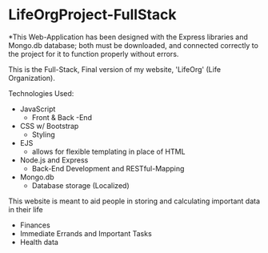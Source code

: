 # LifeOrgProject-FullStack

*This Web-Application has been designed with the Express libraries and Mongo.db database; both must be downloaded, and connected correctly to the project for it to function properly without errors.

This is the Full-Stack, Final version of my website, 'LifeOrg' (Life Organization). 

Technologies Used:
- JavaScript
  - Front & Back -End
- CSS w/ Bootstrap
  - Styling
- EJS
  - allows for flexible templating in place of HTML
- Node.js and Express
  - Back-End Development and RESTful-Mapping
- Mongo.db
  - Database storage (Localized)

This website is meant to aid people in storing and calculating important data in their life
  - Finances
  - Immediate Errands and Important Tasks
  - Health data

